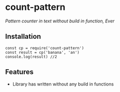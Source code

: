 # count-pattern
_Pattern counter in text without build in function, Ever_

## Installation
```
const cp = require('count-pattern')
const result = cp('banana', 'an')
console.log(result) //2
```

## Features
- Library has written without any build in functions